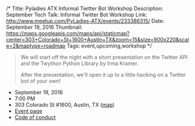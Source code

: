/*
Title: Pyladies ATX Informal Twitter Bot Workshop
Description: September Tech Talk: Informal Twitter Bot Workshop 
Link: http://www.meetup.com/PyLadies-ATX/events/233386315/
Date: September 19, 2016
Thumbnail: https://maps.googleapis.com/maps/api/staticmap?center=303+Colorado+St+1600+Austin+TX&zoom=15&size=900x220&scale=2&maptype=roadmap
Tags: event,upcoming,workshop
*/

> We will start off the night with a short presentation on the Twitter API and the Twython Python Library by Irma Kramer.
>
> After the presentation, we'll open it up to a little hacking on a Twitter bot of your own! 

- September 19, 2016
- 7:00 PM
- 303 Colorado St #1600, Austin, TX ([map](https://www.google.com/maps/dir/Current+Location/303+Colorado+St+1600+Austin+TX))
- [Event page](http://www.meetup.com/PyLadies-ATX/events/233386315/)
- [Code of conduct](http://www.pyladies.com/CodeOfConduct/)
